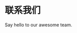 <script setup>
import { VPTeamMembers } from 'vitepress/theme'

const members = [
  {
    avatar: '/workcheng.jpg',
    name: 'Andy Cheng',
    title: 'Creator',
    desc: 'Wechat(微信号): uoloandy',
    links: [
      { icon: 'github', link: 'https://github.com/workcheng' }
    ]
  }
]
</script>

# 联系我们

Say hello to our awesome team.

<VPTeamMembers size="small" :members="members" />